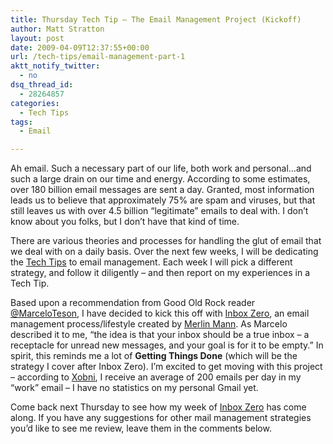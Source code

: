 ```yaml
---
title: Thursday Tech Tip – The Email Management Project (Kickoff)
author: Matt Stratton
layout: post
date: 2009-04-09T12:37:55+00:00
url: /tech-tips/email-management-part-1
aktt_notify_twitter:
  - no
dsq_thread_id:
  - 28264857
categories:
  - Tech Tips
tags:
  - Email

---
```

Ah email. Such a necessary part of our life, both work and personal&#8230;and such a large drain on our time and energy. According to some estimates, over 180 billion email messages are sent a day. Granted, most information leads us to believe that approximately 75% are spam and viruses, but that still leaves us with over 4.5 billion &#8220;legitimate&#8221; emails to deal with. I don&#8217;t know about you folks, but I don&#8217;t have that kind of time.

There are various theories and processes for handling the glut of email that we deal with on a daily basis. Over the next few weeks, I will be dedicating the <a href="/topics/tech-tips/" target="_self">Tech Tips</a> to email management. Each week I will pick a different strategy, and follow it diligently &#8211; and then report on my experiences in a Tech Tip.

Based upon a recommendation from Good Old Rock reader <a href="http://twitter.com/mteson" target="_blank">@MarceloTeson</a>, I have decided to kick this off with <a href="http://www.43folders.com/izero" target="_blank">Inbox Zero</a>, an email management process/lifestyle created by <a href="http://www.merlinmann.com/" target="_blank">Merlin Mann</a>. As Marcelo described it to me, &#8220;the idea is that your inbox should be a true inbox &#8211; a receptacle for unread new messages, and your goal is for it to be empty.&#8221; In spirit, this reminds me a lot of **Getting Things Done** (which will be the strategy I cover after Inbox Zero). I&#8217;m excited to get moving with this project &#8211; according to <a href="http://www.xobni.com" target="_blank">Xobni</a>, I receive an average of 200 emails per day in my &#8220;work&#8221; email &#8211; I have no statistics on my personal Gmail yet. 

Come back next Thursday to see how my week of <a href="http://www.43folders.com/izero" target="_blank">Inbox Zero</a> has come along. If you have any suggestions for other mail management strategies you&#8217;d like to see me review, leave them in the comments below.